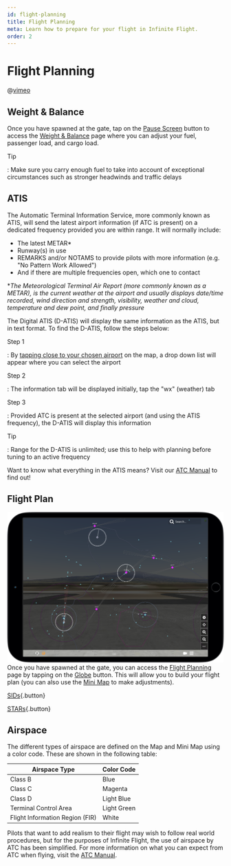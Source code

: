 ```yaml
---
id: flight-planning
title: Flight Planning
meta: Learn how to prepare for your flight in Infinite Flight.
order: 2
---
```



# Flight Planning        

@[vimeo](421199522)



## Weight & Balance

 

Once you have spawned at the gate, tap on the [Pause Screen](/guide/getting-started/pilot-user-interface/fly-screen) button to access the [Weight & Balance](/guide/getting-started/pilot-user-interface/pause-menu#weight-%26-balance) page where you can adjust your fuel, passenger load, and cargo load.



Tip

: Make sure you carry enough fuel to take into account of exceptional circumstances such as stronger headwinds and traffic delays



## ATIS

 

The Automatic Terminal Information Service, more commonly known as ATIS, will send the latest airport information (if ATC is present) on a dedicated frequency provided you are within range. It will normally include:



- The latest METAR*
- Runway(s) in use
- REMARKS and/or NOTAMS to provide pilots with more information (e.g. "No Pattern Work Allowed")
- And if there are multiple frequencies open, which one to contact



**The Meteorological Terminal Air Report (more commonly known as a METAR), is the current weather at the airport and usually displays date/time recorded, wind direction and strength, visibility, weather and cloud, temperature and dew point, and finally pressure*



The Digital ATIS (D-ATIS) will display the same information as the ATIS, but in text format. To find the D-ATIS, follow the steps below:



Step 1

: By [tapping close to your chosen airport](/guide/getting-started/pilot-user-interface/flight-planning#getting-more-from-your-map-and-mini-map) on the map, a drop down list will appear where you can select the airport

 

Step 2

: The information tab will be displayed initially, tap the "wx" (weather) tab



Step 3

: Provided ATC is present at the selected airport (and using the ATIS frequency), the D-ATIS will display this information 



Tip

: Range for the D-ATIS is unlimited; use this to help with planning before tuning to an active frequency



Want to know what everything in the ATIS means? Visit our [ATC Manual](/guide/atc-manual/4.-atis/4.1-atis#4.1-atis) to find out!



## Flight Plan

![Map Screen](_images/manual/frames/flight-planning-map.png)
Once you have spawned at the gate, you can access the [Flight Planning](/guide/getting-started/pilot-user-interface/flight-planning#flight-planning) page by tapping on the [Globe](/guide/getting-started/pilot-user-interface/fly-screen) button. This will allow you to build your flight plan (you can also use the [Mini Map](/guide/getting-started/pilot-user-interface/flight-planning#mini-map) to make adjustments).



[SIDs](/guide/flying-guide/take-off-to-cruise/standard-instrument-departure-(sid)-navigation){.button}

[STARs](https://infiniteflight.com/guide/flying-guide/descent-to-landing/standard-terminal-arrival-route-(star)-navigation){.button}



## Airspace 

The different types of airspace are defined on the Map and Mini Map using a color code. These are shown in the following table:


| Airspace Type                   | Color Code  |
| ------------------------------- | ----------- |
| Class B                         | Blue        |
| Class C                         | Magenta     |
| Class D                         | Light Blue  |
| Terminal Control Area           | Light Green |
| Flight Information Region (FIR) | White       |

Pilots that want to add realism to their flight may wish to follow real world procedures, but for the purposes of Infinite Flight, the use of airspace by ATC has been simplified. For more information on what you can expect from ATC when flying, visit the [ATC Manual](/guide/atc-manual/5.-airspace/5.1-airspace#5.1-airspace).
